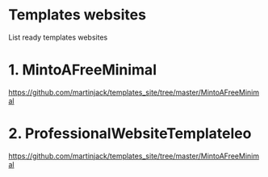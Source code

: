 # Templates websites
List ready templates websites
 
# 1. MintoAFreeMinimal
https://github.com/martinjack/templates_site/tree/master/MintoAFreeMinimal
# 2. ProfessionalWebsiteTemplateleo
https://github.com/martinjack/templates_site/tree/master/MintoAFreeMinimal
